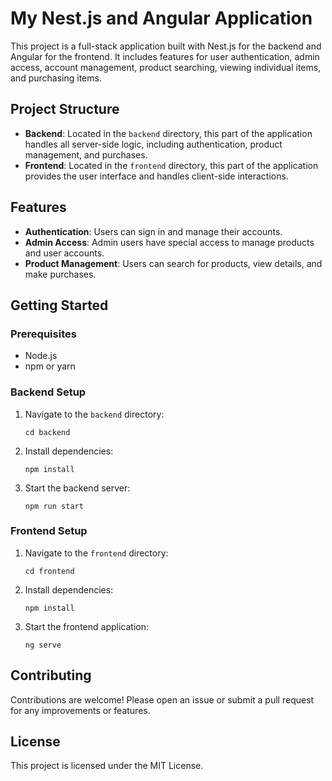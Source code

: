 # My Nest.js and Angular Application

This project is a full-stack application built with Nest.js for the backend and Angular for the frontend. It includes features for user authentication, admin access, account management, product searching, viewing individual items, and purchasing items.

## Project Structure

- **Backend**: Located in the `backend` directory, this part of the application handles all server-side logic, including authentication, product management, and purchases.
- **Frontend**: Located in the `frontend` directory, this part of the application provides the user interface and handles client-side interactions.

## Features

- **Authentication**: Users can sign in and manage their accounts.
- **Admin Access**: Admin users have special access to manage products and user accounts.
- **Product Management**: Users can search for products, view details, and make purchases.

## Getting Started

### Prerequisites

- Node.js
- npm or yarn

### Backend Setup

1. Navigate to the `backend` directory:
   ```
   cd backend
   ```

2. Install dependencies:
   ```
   npm install
   ```

3. Start the backend server:
   ```
   npm run start
   ```

### Frontend Setup

1. Navigate to the `frontend` directory:
   ```
   cd frontend
   ```

2. Install dependencies:
   ```
   npm install
   ```

3. Start the frontend application:
   ```
   ng serve
   ```

## Contributing

Contributions are welcome! Please open an issue or submit a pull request for any improvements or features.

## License

This project is licensed under the MIT License.
